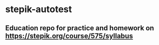 # stepik-autotest
## Education repo for practice and homework on https://stepik.org/course/575/syllabus
